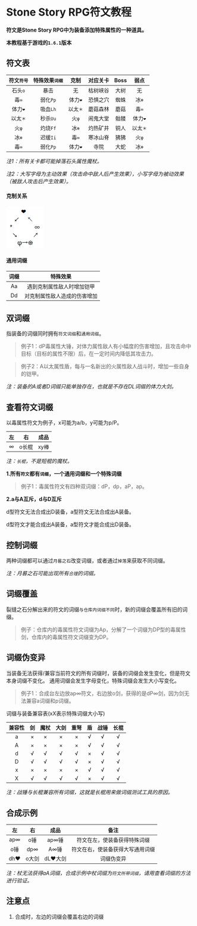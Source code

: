 # Stone Story RPG符文教程
**符文是Stone Story RPG中为装备添加特殊属性的一种道具。**

**本教程基于游戏的`1.6.1`版本**


## 符文表
符文`符号` | 特殊效果`词缀` | 克制 |对应关卡 | Boss | 弱点
:-: | :-: | :-: | :-: | :-: | :-:
石头`o` | 暴击 | 无 | 枯树峡谷 | 大树 | 无
毒`∞` | 弱化`Pp` | 体力`❤` | 恐惧之穴 | 蜘蛛 | 冰`❄`
体力`❤` | 吸血`Lh` | 以太`＊` | 蘑菇森林 | 蘑菇 | 毒`∞`
以太`＊` | 秒杀`Uu` | 火`φ` | 闹鬼大堂 | 骷髅 | 体力`❤`
火`φ` | 灼烧`Ff` | 冰`❄` | 灼热矿井 | 铜人 | 以太`＊`
冰`❄` | 迟缓`Ii` | 毒`∞` | 寒冰山脊 | 狒狒 | 火`φ`
毒`∞` | 弱化`Pp` | 体力`❤` | 寺院 | 大蛇 | 冰`❄`

*注1：所有关卡都可能掉落石头属性魔杖。*

*注2：大写字母为主动效果（攻击命中敌人后产生效果），小写字母为被动效果（被敌人攻击后产生效果）。*

#### 克制关系
![克制关系](https://github.com/Tomotopieces/runestone-in-ssrpg/blob/master/%E5%B1%9E%E6%80%A7%E5%85%8B%E5%88%B6%E5%85%B3%E7%B3%BB.png "克制关系")

#### 通用词缀
词缀 | 特殊效果
:-: | :-:
Aa | 遇到克制属性敌人时增加铠甲
Dd | 对克制属性敌人造成的伤害增加



## 双词缀
指装备的词缀同时拥有`符文词缀`和`通用词缀`。
> 例子1：dP毒属性大锤，对体力属性敌人有小幅度的伤害增加，且攻击命中目标（目标的属性不限）后，在一定时间内降低其攻击力。

> 例子2：A以太属性盾，每与一名新出的火属性敌人战斗时，增加一些自身的铠甲。

*注：装备的A或者D词缀只能单独存在，也就是不存在DL词缀的体力大剑。*


## 查看符文词缀
以毒属性符文为例子，x可能为a/b，y可能为p/P。

左 | 右 | 成品
:-: | :-: | :-:
∞ | o长棍 | xy棒

*注：`长棍`，不是短棍的魔杖。*

**1.所有`符文`都有`词缀`，一个通用词缀和一个特殊词缀**

> 例子1：毒属性符文有四种双词缀：dP，dp，aP，ap。

**2.a与A互斥，d与D互斥**

d型符文无法合成出D装备，a型符文无法合成出A装备。

d型符文才能合成出A装备，a型符文才能合成出D装备。


## 控制词缀
两种词缀都可以通过`月晷之石`改变词缀，或者通过`掉落`来获取不同词缀。

*注：月晷之石可能出现所有`合理`的词缀。*

## 词缀覆盖
裂缝之石分解出来的符文的词缀`与仓库内词缀不同`时，新的词缀会覆盖所有旧的词缀。
> 例子：仓库内的毒属性符文词缀为Ap，分解了一个词缀为DP型的毒属性剑，仓库内的毒属性符文词缀变为DP。

## 词缀伪变异
当装备无法获得/兼容当前符文的所有词缀时，装备的词缀会发生变化，但是符文本身词缀不变化。
通用词缀会发生字母变化，特殊词缀会发生大小写变化。
> 例子1：合成台左边放ap∞符文，右边放o剑，获得的是dP∞剑，因为剑无法兼容a词缀和p词缀。

词缀与装备兼容表(xX表示特殊词缀大小写)

兼容性 | 剑 | 魔杖 | 大剑 | 重弩 | 盾 | 战锤 | 长棍
:-: | :-: | :-: | :-: | :-: | :-: | :-: | :-:
a | × | × | × | × | √ | √ | √
A | × | × | × | × | √ | √ | √
d | √ | √ | √ | √ | × | √ | √
D | √ | √ | √ | √ | × | √ | √
x | × | × | × | × | √ | √ | √
X | √ | √ | √ | √ | × | √ | √

*注：战锤与长棍兼容所有词缀，这就是长棍用来做词缀测试工具的原因。*

## 合成示例
左 | 右 | 成品 | 备注
:-: | :-: | :-: | :-:
ap∞ | o锤 | ap∞锤 | 符文在左，使装备获得特殊词缀
o锤 | dp∞ | A∞锤 | 符文在右，使装备获得大写通用词缀
dh❤ | o大剑 | dL❤大剑 | 词缀伪变异

*注：杖无法获得aA词缀，合成示例中杖词缀为`符文所带词缀`，请用查看词缀的方法进行验证。*

## 注意点
1. 合成时，左边的词缀会覆盖右边的词缀
